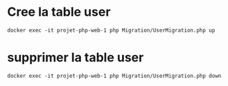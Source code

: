 
# Cree la table user

`docker exec -it projet-php-web-1 php Migration/UserMigration.php up` 

# supprimer la table user

`docker exec -it projet-php-web-1 php Migration/UserMigration.php down`

